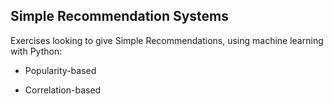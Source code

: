 ## Simple Recommendation Systems

Exercises looking to give Simple Recommendations, using machine learning with Python:

* Popularity-based

* Correlation-based